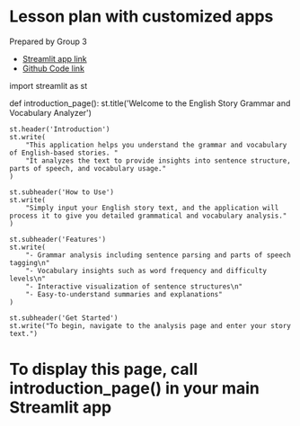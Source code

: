 # Lesson plan with customized apps

Prepared by Group 3

+ [Streamlit app link](https://g03final.streamlit.app)
+ [Github Code link](https://github.com/JW-1211/G03Final)

import streamlit as st

def introduction_page():
    st.title('Welcome to the English Story Grammar and Vocabulary Analyzer')
    
    st.header('Introduction')
    st.write(
        "This application helps you understand the grammar and vocabulary of English-based stories. "
        "It analyzes the text to provide insights into sentence structure, parts of speech, and vocabulary usage."
    )
    
    st.subheader('How to Use')
    st.write(
        "Simply input your English story text, and the application will process it to give you detailed grammatical and vocabulary analysis."
    )
    
    st.subheader('Features')
    st.write(
        "- Grammar analysis including sentence parsing and parts of speech tagging\n"
        "- Vocabulary insights such as word frequency and difficulty levels\n"
        "- Interactive visualization of sentence structures\n"
        "- Easy-to-understand summaries and explanations"
    )
    
    st.subheader('Get Started')
    st.write("To begin, navigate to the analysis page and enter your story text.")

# To display this page, call introduction_page() in your main Streamlit app
